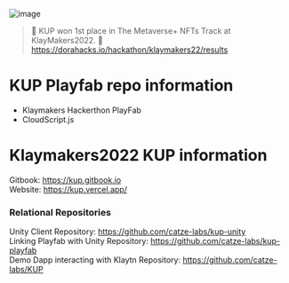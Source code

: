 ![image](https://user-images.githubusercontent.com/65929678/202863644-a3d8c0fb-a2d9-400c-8928-2ad47cb6871a.png)

> 🎉 KUP won 1st place in The Metaverse+ NFTs Track at KlayMakers2022. 🎉  
> https://dorahacks.io/hackathon/klaymakers22/results

# KUP Playfab repo information
- Klaymakers Hackerthon PlayFab
- CloudScript.js


# Klaymakers2022 KUP information <br/>
Gitbook: https://kup.gitbook.io <br/>
Website: https://kup.vercel.app/ <br/>

### **Relational Repositories**<br/>
Unity Client Repository: https://github.com/catze-labs/kup-unity<br/>
Linking Playfab with Unity Repository: https://github.com/catze-labs/kup-playfab<br/>
Demo Dapp interacting with Klaytn Repository: https://github.com/catze-labs/KUP<br/>
